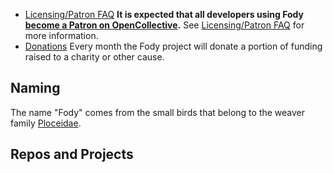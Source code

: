 
* [Licensing/Patron FAQ](licensing-patron-faq.md)
  **It is expected that all developers using Fody [become a Patron on OpenCollective](https://opencollective.com/fody/order/3059).** See [Licensing/Patron FAQ](licensing-patron-faq.md) for more information.
* [Donations](donations.md)
  Every month the Fody project will donate a portion of funding raised to a charity or other cause.



## Naming

The name "Fody" comes from the small birds that belong to the weaver family [Ploceidae](http://en.wikipedia.org/wiki/Fody).


## Repos and Projects



